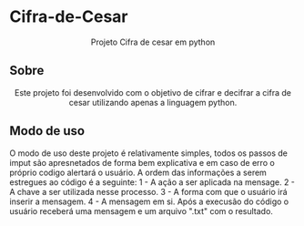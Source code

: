 # Cifra-de-Cesar
  <p align="center">Projeto Cifra de cesar em python</p>

## Sobre
  <p align="center">Este projeto foi desenvolvido com o objetivo de cifrar e decifrar a cifra de cesar utilizando apenas a linguagem python.</p>

## Modo de uso
<p>
  O modo de uso deste projeto é relativamente simples, todos os passos de imput são apresnetados de forma bem explicativa e em caso de erro o próprio codigo alertará o usuário.
  A ordem das informações a serem estregues ao código é a seguinte:
    1 - A ação a ser aplicada na mensage.
    2 - A chave a ser utilizada nesse processo.
    3 - A forma com que o usuário irá inserir a mensagem.
    4 - A mensagem em si.
  Após a execusão do código o usuário receberá uma mensagem e um arquivo ".txt" com o resultado.
</p>
